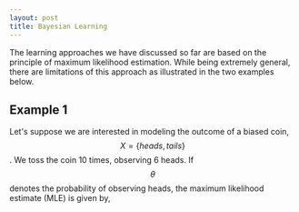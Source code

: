 ```yaml
---
layout: post
title: Bayesian Learning
---
```


The learning approaches we have discussed so far are based on the principle of maximum likelihood estimation. While being extremely general, there are limitations of this approach as illustrated in the two examples below.

## Example 1

Let's suppose we are interested in modeling the outcome of a biased coin, $$X = \{heads, tails\}$$. We toss the coin 10 times, observing 6 heads. If $$\theta$$ denotes the probability of observing heads, the maximum likelihood estimate (MLE) is given by,
